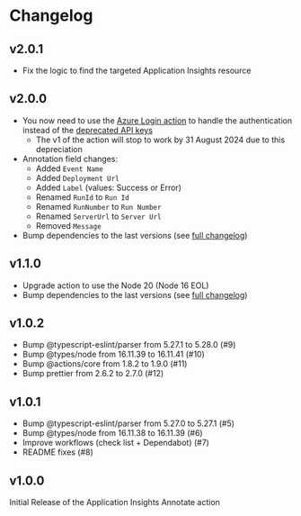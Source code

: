# Changelog

## v2.0.1

- Fix the logic to find the targeted Application Insights resource

## v2.0.0

- You now need to use the [Azure Login action](https://github.com/marketplace/actions/azure-login) to handle the authentication instead of the [deprecated API keys](https://learn.microsoft.com/en-us/azure/azure-monitor/app/release-and-work-item-insights?tabs=release-annotations#create-release-annotations-with-the-azure-cli)
  - The v1 of the action will stop to work by 31 August 2024 due to this depreciation
- Annotation field changes:
  - Added `Event Name`
  - Added `Deployment Url`
  - Added `Label` (values: Success or Error)
  - Renamed `RunId` to `Run Id`
  - Renamed `RunNumber` to `Run Number`
  - Renamed `ServerUrl` to `Server Url`
  - Removed `Message`
- Bump dependencies to the last versions (see [full changelog](https://github.com/ChristopheLav/appinsights-annotate/compare/v1.1.0...v2.0.0))

## v1.1.0

- Upgrade action to use the Node 20 (Node 16 EOL)
- Bump dependencies to the last versions (see [full changelog](https://github.com/ChristopheLav/appinsights-annotate/compare/v1.0.2...v1.1.0))

## v1.0.2

- Bump @typescript-eslint/parser from 5.27.1 to 5.28.0 (#9)
- Bump @types/node from 16.11.39 to 16.11.41 (#10)
- Bump @actions/core from 1.8.2 to 1.9.0 (#11)
- Bump prettier from 2.6.2 to 2.7.0 (#12)

## v1.0.1

- Bump @typescript-eslint/parser from 5.27.0 to 5.27.1 (#5)
- Bump @types/node from 16.11.38 to 16.11.39 (#6)
- Improve workflows (check list + Dependabot) (#7)
- README fixes (#8)

## v1.0.0

Initial Release of the Application Insights Annotate action